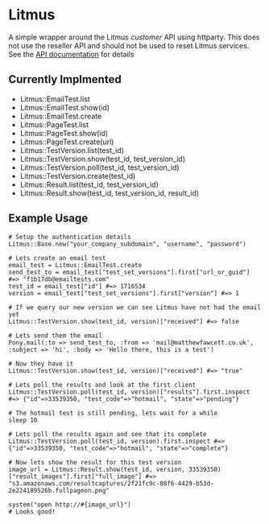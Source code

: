 Litmus
======

A simple wrapper around the Litmus *customer* API using httparty. This does not use the reseller API and should not be used to reset Litmus services. See the [API documentation](http://docs.litmus.com/w/page/18056603/Customer-API-documentation) for details

Currently Implmented
--------------------
* Litmus::EmailTest.list
* Litmus::EmailTest.show(id)
* Litmus::EmailTest.create
* Litmus::PageTest.list
* Litmus::PageTest.show(id)
* Litmus::PageTest.create(url)
* Litmus::TestVersion.list(test_id)
* Litmus::TestVersion.show(test_id, test_version_id)
* Litmus::TestVersion.poll(test_id, test_version_id)
* Litmus::TestVersion.create(test_id)
* Litmus::Result.list(test_id, test_version_id)
* Litmus::Result.show(test_id, test_version_id, result_id)


Example Usage
-------------

    # Setup the authentication details
    Litmus::Base.new("your_company_subdomain", "username", "password")
  
    # Lets create an email test
    email_test = Litmus::EmailTest.create
    send_test_to = email_test["test_set_versions"].first["url_or_guid"] #=> "f1b17db@emailtests.com" 
    test_id = email_test["id"] #=> 1716534
    version = email_test["test_set_versions"].first["version"] #=> 1
  
    # If we query our new version we can see Litmus have not had the email yet
    Litmus::TestVersion.show(test_id, version)["received"] #=> false
  
    # Lets send them the email
    Pony.mail(:to => send_test_to, :from => 'mail@matthewfawcett.co.uk', :subject => 'hi', :body => 'Hello there, this is a test')
  
    # Now they have it
    Litmus::TestVersion.show(test_id, version)["received"] #=> "true"
  
    # Lets poll the results and look at the first client
    Litmus::TestVersion.poll(test_id, version)["results"].first.inspect #=> {"id"=>33539350, "test_code"=>"hotmail", "state"=>"pending"}
  
    # The hotmail test is still pending, lets wait for a while
    sleep 10
  
    # Lets poll the results again and see that its complete
    Litmus::TestVersion.poll(test_id, version).first.inspect #=> {"id"=>33539350, "test_code"=>"hotmail", "state"=>"complete"}
  
    # Now lets show the result for this test version
    image_url = Litmus::Result.show(test_id, version, 33539350)["result_images"].first["full_image"] #=> "s3.amazonaws.com/resultcaptures/2f21fc9c-08f6-4429-b53d-2e224189526b.fullpageon.png"
  
    system("open http://#{image_url}")
    # Looks good!
